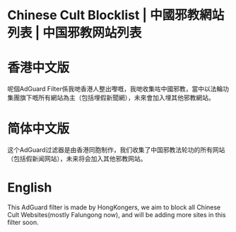# Chinese Cult Blocklist | 中國邪教網站列表 | 中国邪教网站列表
# 香港中文版
呢個AdGuard Filter係我哋香港人整出嚟嘅，我哋收集咗中國邪教，當中以法輪功集團旗下嘅所有網站為主（包括埋假新聞網），未來會加入埋其他邪教網站。
# 简体中文版
这个AdGuard过滤器是由香港同胞制作，我们收集了中国邪教法轮功的所有网站（包括假新闻网站），未来将会加入其他邪教网站。
# English
This AdGuard filter is made by HongKongers, we aim to block all Chinese Cult Websites(mostly Falungong now), and will be adding more sites in this filter soon.

